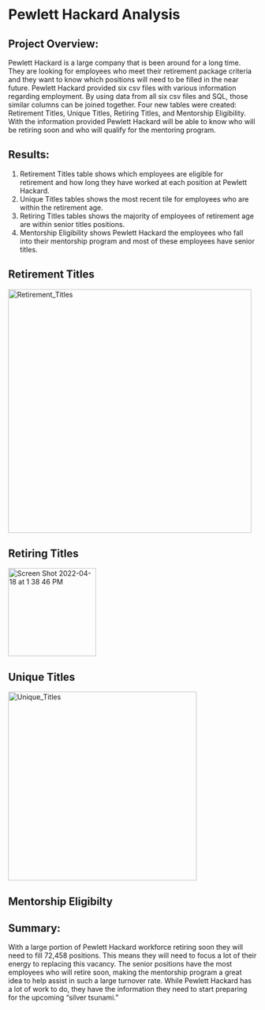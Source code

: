 # Pewlett Hackard Analysis

## Project Overview: 

Pewlett Hackard is a large company that is been around for a long time. They are looking for employees who meet their retirement package criteria and they want to know which positions will need to be filled in the near future. Pewlett Hackard provided six csv files with various information regarding employment. By using data from all six csv files and SQL, those similar columns can be joined together. Four new tables were created: Retirement Titles, Unique Titles, Retiring Titles, and Mentorship Eligibility. With the information provided Pewlett Hackard will be able to know who will be retiring soon and who will qualify for the mentoring program. 

## Results: 

1. Retirement Titles table shows which employees are eligible for retirement and how long they have worked at each position at Pewlett Hackard. 
2. Unique Titles tables shows the most recent tile for employees who are within the retirement age. 
3. Retiring Titles tables shows the majority of employees of retirement age are within senior titles positions. 
4. Mentorship Eligibility shows Pewlett Hackard the employees who fall into their mentorship program and most of these employees have senior titles. 


## Retirement Titles 
<img width="493" alt="Retirement_Titles" src="https://user-images.githubusercontent.com/99099706/163858108-0b298773-2f0b-454f-a3c1-e06cd6a0553d.png">

## Retiring Titles
<img width="178" alt="Screen Shot 2022-04-18 at 1 38 46 PM" src="https://user-images.githubusercontent.com/99099706/163857624-a583de9b-95b4-47de-833c-b69a77d7157f.png">

## Unique Titles
<img width="382" alt="Unique_Titles" src="https://user-images.githubusercontent.com/99099706/163858778-735c05e0-e417-4ec6-b0a8-4439f5c24aa4.png">

## Mentorship Eligibilty


## Summary:

With a large portion of Pewlett Hackard workforce retiring soon they will need to fill 72,458 positions. This means they will need to focus a lot of their energy to replacing this vacancy. The senior positions have the most employees who will retire soon, making the mentorship program a great idea to help assist in such a large turnover rate. While Pewlett Hackard has a lot of work to do, they have the information they need to start preparing for the upcoming “silver tsunami.”

